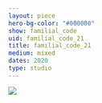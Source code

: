```yaml
---
layout: piece
hero-bg-color: "#000000"
show: familial_code
uid: familial_code_21
title: familial_code_21
medium: mixed
dates: 2020
type: studio
---
```


<img src="{{site.baseurl}}img/{{page.type}}/{{page.show}}/{{page.uid}}.jpg" class="piece-photo"/>
